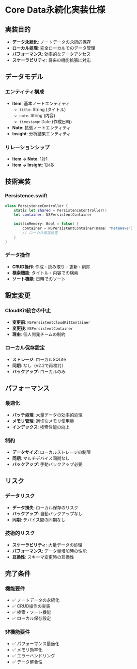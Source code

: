 # Core Data永続化実装仕様

## 実装目的
- **データ永続化**: ノートデータの永続的保存
- **ローカル処理**: 完全ローカルでのデータ管理
- **パフォーマンス**: 効率的なデータアクセス
- **スケーラビリティ**: 将来の機能拡張に対応

## データモデル

### エンティティ構成
- **Item**: 基本ノートエンティティ
  - `title`: String (タイトル)
  - `note`: String (内容)
  - `timestamp`: Date (作成日時)
- **Note**: 拡張ノートエンティティ
- **Insight**: 分析結果エンティティ

### リレーションシップ
- **Item → Note**: 1対1
- **Item → Insight**: 1対多

## 技術実装

### Persistence.swift
```swift
class PersistenceController {
    static let shared = PersistenceController()
    let container: NSPersistentContainer
    
    init(inMemory: Bool = false) {
        container = NSPersistentContainer(name: "MetaWave")
        // ローカル保存設定
    }
}
```

### データ操作
- **CRUD操作**: 作成・読み取り・更新・削除
- **検索機能**: タイトル・内容での検索
- **ソート機能**: 日時でのソート

## 設定変更

### CloudKit統合の中止
- **変更前**: `NSPersistentCloudKitContainer`
- **変更後**: `NSPersistentContainer`
- **理由**: 個人開発チームの制約

### ローカル保存設定
- **ストレージ**: ローカルSQLite
- **同期**: なし（v2.2で再検討）
- **バックアップ**: ローカルのみ

## パフォーマンス

### 最適化
- **バッチ処理**: 大量データの効率的処理
- **メモリ管理**: 適切なメモリ使用量
- **インデックス**: 検索性能の向上

### 制約
- **データサイズ**: ローカルストレージの制限
- **同期**: マルチデバイス同期なし
- **バックアップ**: 手動バックアップ必要

## リスク

### データリスク
- **データ損失**: ローカル保存のリスク
- **バックアップ**: 自動バックアップなし
- **同期**: デバイス間の同期なし

### 技術的リスク
- **スケーラビリティ**: 大量データの処理
- **パフォーマンス**: データ量増加時の性能
- **互換性**: スキーマ変更時の互換性

## 完了条件

### 機能要件
- ✅ ノートデータの永続化
- ✅ CRUD操作の実装
- ✅ 検索・ソート機能
- ✅ ローカル保存設定

### 非機能要件
- ✅ パフォーマンス最適化
- ✅ メモリ効率化
- ✅ エラーハンドリング
- ✅ データ整合性

